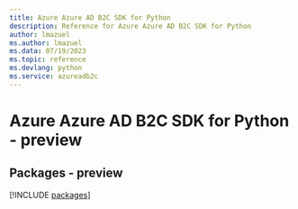 ```yaml
---
title: Azure Azure AD B2C SDK for Python
description: Reference for Azure Azure AD B2C SDK for Python
author: lmazuel
ms.author: lmazuel
ms.data: 07/19/2023
ms.topic: reference
ms.devlang: python
ms.service: azureadb2c
---
```

# Azure Azure AD B2C SDK for Python - preview
## Packages - preview
[!INCLUDE [packages](azure-ad-b2c-index.md)]